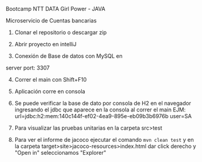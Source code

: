 Bootcamp NTT DATA Girl Power - JAVA

Microservicio de Cuentas bancarias

1. Clonar el repositorio o descargar zip

2. Abrir proyecto en intelliJ

3. Conexión de Base de datos con MySQL en

server port: 3307

4. Correr el main con Shift+F10

5. Aplicación corre en consola

6. Se puede verificar la base de dato por consola de H2 en el navegador ingresando el jdbc que aparece en la consola al correr el main 
EJM: url=jdbc:h2:mem:140c144f-ef02-4ea9-895e-eb09b3b6976b user=SA

7. Para visualizar las pruebas unitarias en la carpeta src>test

8. Para ver el informe de jacoco ejecutar el comando `mvn clean test` y en la carpeta
   target>site>jacoco-resources>index.html dar click derecho y "Open in" seleccionamos "Explorer" 
